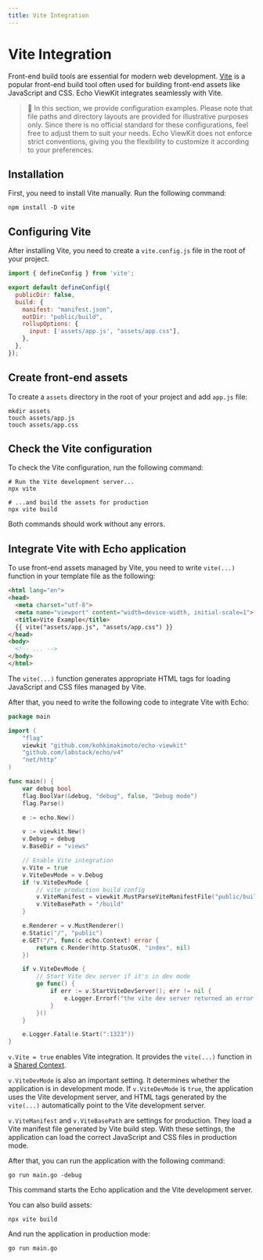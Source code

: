 ```yaml
---
title: Vite Integration
---
```


# Vite Integration

Front-end build tools are essential for modern web development.
[Vite](https://vitejs.dev/) is a popular front-end build tool often used for building front-end assets like JavaScript and CSS.
Echo ViewKit integrates seamlessly with Vite.

> :memo:
> In this section, we provide configuration examples.
> Please note that file paths and directory layouts are provided for illustrative purposes only.
> Since there is no official standard for these configurations, feel free to adjust them to suit your needs.
> Echo ViewKit does not enforce strict conventions, giving you the flexibility to customize it according to your preferences.

## Installation

First, you need to install Vite manually. Run the following command:

```shell
npm install -D vite
```

## Configuring Vite

After installing Vite, you need to create a `vite.config.js` file in the root of your project.

```javascript
import { defineConfig } from 'vite';

export default defineConfig({
  publicDir: false,
  build: {
    manifest: "manifest.json",
    outDir: "public/build",
    rollupOptions: {
      input: ['assets/app.js', "assets/app.css"],
    },
  },
});

```

## Create front-end assets

To create a `assets` directory in the root of your project and add `app.js` file:

```shell
mkdir assets
touch assets/app.js
touch assets/app.css
```

## Check the Vite configuration

To check the Vite configuration, run the following command:

```shell
# Run the Vite development server...
npx vite

# ...and build the assets for production
npx vite build
```

Both commands should work without any errors.

## Integrate Vite with Echo application

To use front-end assets managed by Vite, you need to write `vite(...)` function in your template file as the following:

```html
<html lang="en">
<head>
  <meta charset="utf-8">
  <meta name="viewport" content="width=device-width, initial-scale=1">
  <title>Vite Example</title>
  {{ vite("assets/app.js", "assets/app.css") }}
</head>
<body>
  <!-- ... -->
</body>
</html>
```

The `vite(...)` function generates appropriate HTML tags for loading JavaScript and CSS files managed by Vite.

After that, you need to write the following code to integrate Vite with Echo:

```go
package main

import (
	"flag"
	viewkit "github.com/kohkimakimoto/echo-viewkit"
	"github.com/labstack/echo/v4"
	"net/http"
)

func main() {
	var debug bool
	flag.BoolVar(&debug, "debug", false, "Debug mode")
	flag.Parse()

	e := echo.New()

	v := viewkit.New()
	v.Debug = debug
	v.BaseDir = "views"

	// Enable Vite integration
	v.Vite = true
	v.ViteDevMode = v.Debug
	if !v.ViteDevMode {
		// vite production build config
		v.ViteManifest = viewkit.MustParseViteManifestFile("public/build/manifest.json")
		v.ViteBasePath = "/build"
	}

	e.Renderer = v.MustRenderer()
	e.Static("/", "public")
	e.GET("/", func(c echo.Context) error {
		return c.Render(http.StatusOK, "index", nil)
	})

	if v.ViteDevMode {
		// Start Vite dev server if it's in dev mode
		go func() {
			if err := v.StartViteDevServer(); err != nil {
				e.Logger.Errorf("the vite dev server returned an error: %v", err)
			}
		}()
	}

	e.Logger.Fatal(e.Start(":1323"))
}
```

`v.Vite = true` enables Vite integration.
It provides the `vite(...)` function in a [Shared Context](/docs/pongo2-templates#shared-context).

`v.ViteDevMode` is also an important setting. It determines whether the application is in development mode.
If `v.ViteDevMode` is `true`, the application uses the Vite development server, and HTML tags generated by the `vite(...)` automatically point to the Vite development server.

`v.ViteManifest` and `v.ViteBasePath` are settings for production.
They load a Vite manifest file generated by Vite build step.
With these settings, the application can load the correct JavaScript and CSS files in production mode.

After that, you can run the application with the following command:

```shell
go run main.go -debug
```

This command starts the Echo application and the Vite development server.

You can also build assets:

```shell
npx vite build
```

And run the application in production mode:

```shell
go run main.go
```

